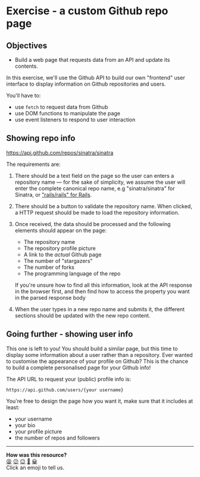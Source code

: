 # Exercise - a custom Github repo page 

## Objectives

 * Build a web page that requests data from an API and update its contents.

In this exercise, we'll use the Github API to build our own "frontend" user interface to display information on Github repositories and users. 

You'll have to:
 * use `fetch` to request data from Github
 * use DOM functions to manipulate the page
 * use event listeners to respond to user interaction

## Showing repo info

https://api.github.com/repos/sinatra/sinatra

The requirements are:

1. There should be a text field on the page so the user can enters a repository name — for the sake of simplicity, we assume the user will enter the complete canonical repo name, e.g "sinatra/sinatra" for Sinatra, or ["rails/rails" for Rails](https://api.github.com/repos/rails/rails).

2. There should be a button to validate the repository name. When clicked, a HTTP request should be made to load the repository information.

3. Once received, the data should be processed and the following elements should appear on the page:
    * The repository name
    * The repository profile picture
    * A link to the *actual* Github page
    * The number of "stargazers"
    * The number of forks
    * The programming language of the repo

    If you're unsure how to find all this information, look at the API response in the browser first, and then find how to access the property you want in the parsed response body

4. When the user types in a new repo name and submits it, the different sections should be updated with the new repo content.

## Going further - showing user info

This one is left to you! You should build a similar page, but this time to display some information about a user rather than a repository. Ever wanted to customise the appearance of your profile on Github? This is the chance to build a complete personalised page for your Github info!

The API URL to request your (public) profile info is:
```
https://api.github.com/users/{your username}
```

You're free to design the page how you want it, make sure that it includes at least:
 * your username
 * your bio
 * your profile picture
 * the number of repos and followers

<!-- BEGIN GENERATED SECTION DO NOT EDIT -->

---

**How was this resource?**  
[😫](https://airtable.com/shrUJ3t7KLMqVRFKR?prefill_Repository=makersacademy%2Fjavascript-web-applications&prefill_File=practicals%2Fgithub-frontend%2FREADME.md&prefill_Sentiment=😫) [😕](https://airtable.com/shrUJ3t7KLMqVRFKR?prefill_Repository=makersacademy%2Fjavascript-web-applications&prefill_File=practicals%2Fgithub-frontend%2FREADME.md&prefill_Sentiment=😕) [😐](https://airtable.com/shrUJ3t7KLMqVRFKR?prefill_Repository=makersacademy%2Fjavascript-web-applications&prefill_File=practicals%2Fgithub-frontend%2FREADME.md&prefill_Sentiment=😐) [🙂](https://airtable.com/shrUJ3t7KLMqVRFKR?prefill_Repository=makersacademy%2Fjavascript-web-applications&prefill_File=practicals%2Fgithub-frontend%2FREADME.md&prefill_Sentiment=🙂) [😀](https://airtable.com/shrUJ3t7KLMqVRFKR?prefill_Repository=makersacademy%2Fjavascript-web-applications&prefill_File=practicals%2Fgithub-frontend%2FREADME.md&prefill_Sentiment=😀)  
Click an emoji to tell us.

<!-- END GENERATED SECTION DO NOT EDIT -->
